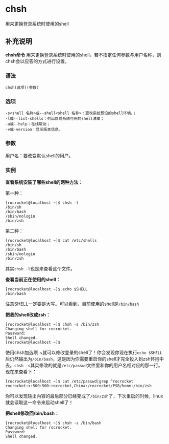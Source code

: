 # chsh

用来更换登录系统时使用的shell

## 补充说明

**chsh命令** 用来更换登录系统时使用的shell。若不指定任何参数与用户名称，则chsh会以应答的方式进行设置。

### 语法

```text
chsh(选项)(参数)
```

### 选项

```text
-s<shell 名称>或--shell<shell 名称>：更改系统预设的shell环境。；
-l或--list-shells：列出目前系统可用的shell清单；
-u或--help：在线帮助；
-v或-version：显示版本信息。
```

### 参数

用户名：要改变默认shell的用户。

### 实例

**查看系统安装了哪些shell的两种方法：**

第一种：

```text
[rocrocket@localhost ~]$ chsh -l
/bin/sh
/bin/bash
/sbin/nologin
/bin/zsh
```

第二种：

```text
[rocrocket@localhost ~]$ cat /etc/shells
/bin/sh
/bin/bash
/sbin/nologin
/bin/zsh
```

其实`chsh -l`也是来查看这个文件。

**查看当前正在使用的shell：**

```text
[rocrocket@localhost ~]$ echo $SHELL
/bin/bash
```

注意SHELL一定要是大写。可以看到，目前使用的shell是`/bin/bash`

**把我的shell改成zsh：**

```text
[rocrocket@localhost ~]$ chsh -s /bin/zsh
Changing shell for rocrocket.
Password:
Shell changed.
[rocrocket@localhost ~]$
```

使用chsh加选项`-s`就可以修改登录的shell了！你会发现你现在执行`echo $SHELL`后仍然输出为`/bin/bash`，这是因为你需要重启你的shell才完全投入到zsh怀抱中去。`chsh -s`其实修改的就是`/etc/passwd`文件里和你的用户名相对应的那一行。现在来查看下：

```text
[rocrocket@localhost ~]$ cat /etc/passwd|grep ^rocrocket
rocrocket:x:500:500:rocrocket,China:/rocrocket/PSB/home:/bin/zsh
```

你可以发现输出内容的最后部分已经变成了`/bin/zsh`了，下次重启的时候，linux就会读取这一命令来启动shell了！

**把shell修改回/bin/bash：**

```text
[rocrocket@localhost ~]$ chsh -s /bin/bash
Changing shell for rocrocket.
Password:
Shell changed.
```

